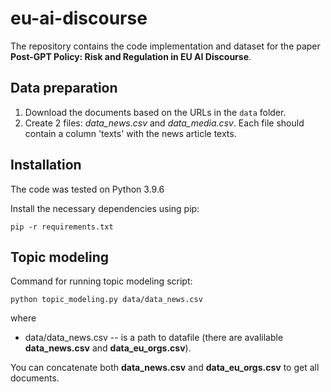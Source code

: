 # eu-ai-discourse

The repository contains the code implementation and dataset for the paper **Post-GPT Policy: Risk and Regulation in EU AI Discourse**.

## Data preparation
1. Download the documents based on the URLs in the `data` folder.
2. Create 2 files: *data_news.csv* and *data_media.csv*. Each file should contain a column 'texts' with the news article texts.

## Installation

The code was tested on Python 3.9.6

Install the necessary dependencies using pip:
```
pip -r requirements.txt
```

## Topic modeling

Command for running topic modeling script:
```
python topic_modeling.py data/data_news.csv
```

where

- data/data_news.csv -- is a path to datafile (there are avalilable **data_news.csv** and **data_eu_orgs.csv**).

You can concatenate both **data_news.csv** and **data_eu_orgs.csv** to get all documents.

